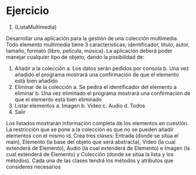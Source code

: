 # Ejercicio 
1. (ListaMultimedia) 

Desarrollar una aplicación para la gestión de una colección multimedia. Todo elemento multimedia tiene 3 características; identificador, titulo, autor, tamaño, formato (libro, película, música).
La aplicación deberá poder manejar cualquier tipo de objeto, dando la posibilidad de:
1. Añadir a la colección
a. Los datos serán pedidos por consola
b. Una vez añadido el programa mostrará una confirmación de que el elemento
está bien añadido
2. Eliminar de la colección
a. Se pedirá el identificador del elemento a eliminar
b. Una vez eliminado el programa mostrará una confirmación de que el elemento
está bien eliminado
3. Listar elementos
a. Imagen
b. Video
c. Audio
d. Todos
4. Salir

Los listados mostrarán información completa de los elementos en cuestión.
La restricción que se pone a la colección es que no se pueden añadir elementos con el mismo id. Crea tres clases: Entrada (donde se sitúa el main), Elemento (la base del objeto que será abstracta), Video (la cual extenderá de Elemento), Audio (la cual extenderá de Elemento) e Imagen (la cual extenderá de Elemento) y Colección (donde se sitúa la lista y los métodos). Cada una de las clases tendrá los métodos y atributos
que consideres necesarios
